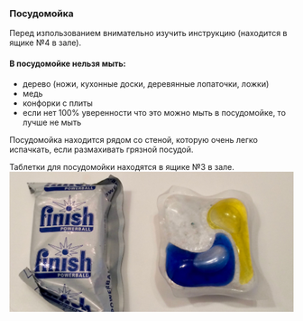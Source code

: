### Посудомойка
Перед изпользованием внимательно изучить инструкцию (находится в ящике №4 в зале).

#### В посудомойке **нельзя** мыть:
* дерево (ножи, кухонные доски, деревянные лопаточки, ложки)
* медь
* конфорки с плиты
* если нет 100% уверенности что это можно мыть в посудомойке, то лучше не мыть

Посудомойка находится рядом со стеной, которую очень легко испачкать, если размахивать грязной посудой.

Таблетки для посудомойки находятся в ящике №3 в зале.
![](./img/dishwashertabs.jpg)
